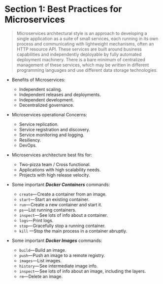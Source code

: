# Section 1: Best Practices for Microservices

> Microservices architectural style is an approach to developing a single application as a suite of small services, each running in its own process and communicating with lightweight mechanisms, often an HTTP resource API. These services are built around business capabilities and independently deployable by fully automated deployment machinery. There is a bare minimum of centralized management of these services, which may be written in different programming languages and use different data storage technologies.

- Benefits of Microservices:
  - Independent scaling.
  - Independent releases and deployments.
  - Independent development.
  - Decentralized governance.

- Microservices operational Concerns:
  - Service replication.
  - Service registration and discovery.
  - Service monitoring and logging.
  - Resiliency.
  - DevOps.

- Microservices architecture best fits for:
  - Two-pizza team / Cross functional.
  - Applications with high scalability needs.
  - Projects with high release velocity.

- Some important ***Docker Containers*** commands:
  - `create`— Create a container from an image.
  - `start`— Start an existing container.
  - `run`— Create a new container and start it.
  - `ps`— List running containers.
  - `inspect`— See lots of info about a container.
  - `logs`— Print logs.
  - `stop`— Gracefully stop a running container.
  - `kill` —Stop the main process in a container abruptly.

- Some important ***Docker Images*** commands:
  - `build`— Build an image.
  - `push`— Push an image to a remote registry.
  - `images`— List images.
  - `history`— See intermediate image info.
  - `inspect`— See lots of info about an image, including the layers.
  - `rm`— Delete an image.
  